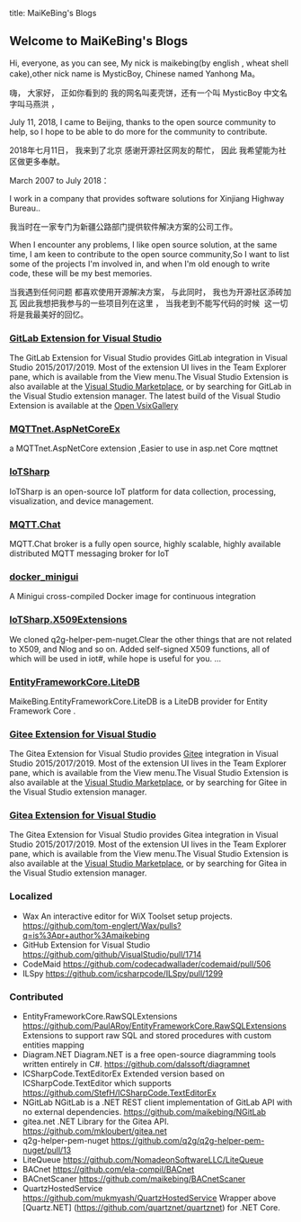 title: MaiKeBing's Blogs

## Welcome to MaiKeBing's Blogs

Hi, everyone, as you can see, My nick is maikebing(by english , wheat shell cake),other nick name is MysticBoy, Chinese named  Yanhong Ma。

嗨， 大家好， 正如你看到的 我的网名叫麦壳饼，还有一个叫 MysticBoy 中文名字叫马燕洪 ，



July 11, 2018, I came to Beijing, thanks to the open source community to help, so I hope to be able to do more for the community to contribute. 

2018年七月11日， 我来到了北京 感谢开源社区网友的帮忙， 因此 我希望能为社区做更多奉献。 


March 2007 to July 2018：

I work in a company that provides software solutions for Xinjiang Highway Bureau..

我当时在一家专门为新疆公路部门提供软件解决方案的公司工作。

When I encounter any problems, I like open source solution, at the same time, I am keen to contribute to the open source community,So I want to list some of the projects I'm involved in, and when I'm old enough to write code, these will be my best memories.

当我遇到任何问题 都喜欢使用开源解决方案， 与此同时， 我也为开源社区添砖加瓦 因此我想把我参与的一些项目列在这里 ， 当我老到不能写代码的时候  这一切将是我最美好的回忆。 

### [GitLab Extension for Visual Studio](https://github.com/maikebing/MQTTnet.AspNetCoreEx)

The  GitLab Extension for Visual Studio provides GitLab integration in Visual Studio 2015/2017/2019. Most of the extension UI lives in the Team Explorer pane, which is available from the View menu.The Visual Studio Extension is also available at the [Visual Studio Marketplace](https://marketplace.visualstudio.com/items?itemName=MysticBoy.GitLabExtensionforVisualStudio), or by searching for GitLab in the Visual Studio extension manager. The latest build of the Visual Studio Extension is available at the [Open VsixGallery](http://vsixgallery.com/extension/54803a44-49e0-4935-bba4-7d7d91682273/)



### [MQTTnet.AspNetCoreEx](https://github.com/maikebing/MQTTnet.AspNetCoreEx)

  a MQTTnet.AspNetCore  extension ,Easier to use in asp.net Core mqttnet
 
### [IoTSharp](https://github.com/IoTSharp/IoTSharp)

IoTSharp is an open-source IoT platform for data collection, processing, visualization, and device management.

### [MQTT.Chat](https://github.com/IoTSharp/MQTT.Chat)

MQTT.Chat broker is a fully open source, highly scalable, highly available distributed MQTT messaging broker for IoT
   
  
### [docker_minigui](https://github.com/maikebing/docker_minigui)  

A Minigui cross-compiled Docker image for continuous integration 
  
### [IoTSharp.X509Extensions](https://github.com/IoTSharp/IoTSharp.X509Extensions)  

We cloned q2g-helper-pem-nuget.Clear the other things that are not related to X509, and Nlog and so on. Added self-signed X509 functions, all of which will be used in iot#, while hope is useful for you. ...

### [EntityFrameworkCore.LiteDB](https://github.com/maikebing/EntityFrameworkCore.LiteDB)  

MaikeBing.EntityFrameworkCore.LiteDB is a LiteDB provider for Entity Framework Core .


### [Gitee Extension for Visual Studio](https://github.com/maikebing/Gitea.VisualStudio) 

The  Gitea Extension for Visual Studio provides [Gitee](https://gitee.com/) integration in Visual Studio 2015/2017/2019. Most of the extension UI lives in the Team Explorer pane, which is available from the View menu.The Visual Studio Extension is also available at the [Visual Studio Marketplace](https://marketplace.visualstudio.com/items?itemName=gitee.GiteeExtensionforVisualStudio), or by searching for Gitee  in the Visual Studio extension manager. 


### [Gitea Extension for Visual Studio](https://github.com/maikebing/Gitea.VisualStudio)

The  Gitea Extension for Visual Studio provides Gitea integration in Visual Studio 2015/2017/2019. Most of the extension UI lives in the Team Explorer pane, which is available from the View menu.The Visual Studio Extension is also available at the [Visual Studio Marketplace](https://marketplace.visualstudio.com/items?itemName=MysticBoy.GiteaExtensionforVisualStudio), or by searching for Gitea  in the Visual Studio extension manager. 


### Localized  

 - Wax An interactive editor for WiX Toolset setup projects. https://github.com/tom-englert/Wax/pulls?q=is%3Apr+author%3Amaikebing
 - GitHub Extension for Visual Studio   https://github.com/github/VisualStudio/pull/1714 
 - CodeMaid   https://github.com/codecadwallader/codemaid/pull/506 
 - ILSpy  https://github.com/icsharpcode/ILSpy/pull/1299


### Contributed
-  EntityFrameworkCore.RawSQLExtensions  https://github.com/PaulARoy/EntityFrameworkCore.RawSQLExtensions Extensions to support raw SQL and stored procedures with custom entities mapping 
 - Diagram.NET   Diagram.NET is a free open-source diagramming tools written entirely in C#.  https://github.com/dalssoft/diagramnet 
 - ICSharpCode.TextEditorEx  Extended version based on ICSharpCode.TextEditor which supports    https://github.com/StefH/ICSharpCode.TextEditorEx 
 - NGitLab  NGitLab is a .NET REST client implementation of GitLab API with no external dependencies.    https://github.com/maikebing/NGitLab  
- gitea.net .NET Library for the Gitea API.   https://github.com/mkloubert/gitea.net
-  q2g-helper-pem-nuget  https://github.com/q2g/q2g-helper-pem-nuget/pull/13 
-  LiteQueue  https://github.com/NomadeonSoftwareLLC/LiteQueue
-  BACnet  https://github.com/ela-compil/BACnet
-  BACnetScaner  https://github.com/maikebing/BACnetScaner
-  QuartzHostedService  https://github.com/mukmyash/QuartzHostedService      Wrapper above [Quartz.NET] (https://github.com/quartznet/quartznet) for .NET Core.
   

